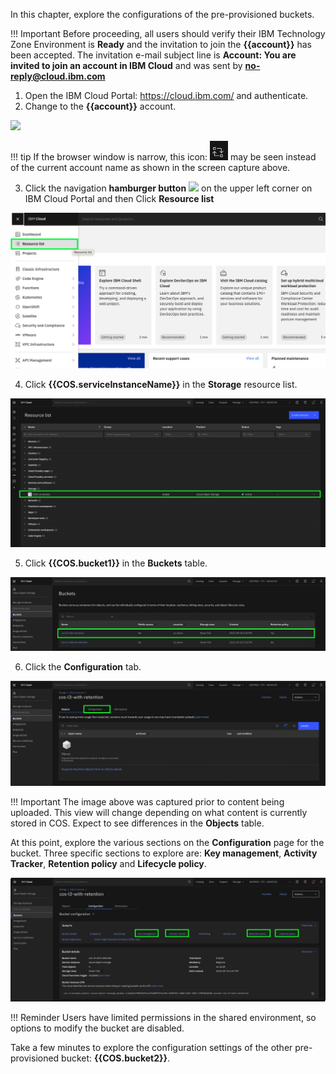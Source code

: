 In this chapter, explore the configurations of the pre-provisioned buckets.

!!! Important
    Before proceeding, all users should verify their IBM Technology Zone Environment is **Ready** and the invitation to join the **{{account}}** has been accepted. The invitation e-mail subject line is **Account: You are invited to join an account in IBM Cloud** and was sent by **no-reply@cloud.ibm.com**

1. Open the IBM Cloud Portal: <a href="https://cloud.ibm.com/" target="_blank">https://cloud.ibm.com/</a> and authenticate.
2. Change to the **{{account}}** account.

![](_attachments/SwitchAccounts-final.gif)

!!! tip
    If the browser window is narrow, this icon: ![](_attachments/SwitchAccountsIcon.png) may be seen instead of the current account name as shown in the screen capture above.

3. Click the navigation **hamburger button** ![](-attachements/HamburgerIcon.png) on the upper left corner on IBM Cloud Portal and then Click **Resource list**

![](_attachments/Dashboard2.png)

4. Click **{{COS.serviceInstanceName}}** in the **Storage** resource list.

![](_attachments/StorageResourceList.png)

5. Click **{{COS.bucket1}}** in the **Buckets** table.

![](_attachments/BucketList.png)

6. Click the **Configuration** tab.

![](_attachments/Bucket1.png)

!!! Important
    The image above was captured prior to content being uploaded. This view will change depending on what content is currently stored in COS. Expect to see differences in the **Objects** table.

At this point, explore the various sections on the **Configuration** page for the bucket. Three specific sections to explore are: **Key management**, **Activity Tracker**, **Retention policy** and **Lifecycle policy**.

![](_attachments/Bucket1Configuration.png)

!!! Reminder
    Users have limited permissions in the shared environment, so options to modify the bucket are disabled.

Take a few minutes to explore the configuration settings of the other pre-provisioned bucket: **{{COS.bucket2}}**.

